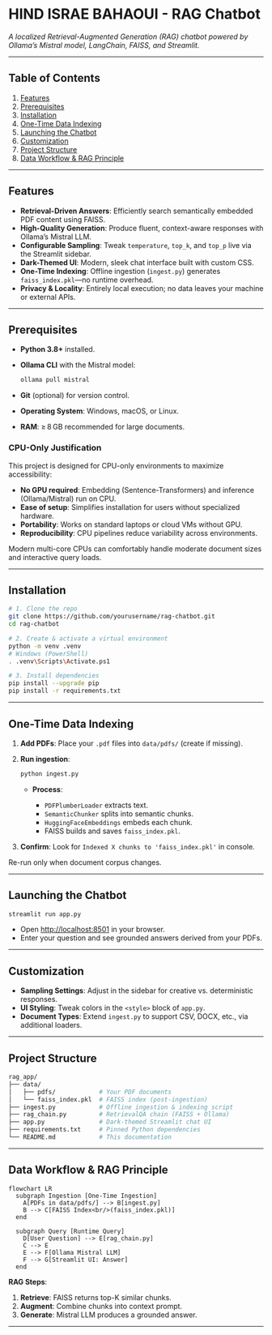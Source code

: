 # HIND ISRAE BAHAOUI - RAG Chatbot

*A localized Retrieval-Augmented Generation (RAG) chatbot powered by Ollama’s Mistral model, LangChain, FAISS, and Streamlit.*

---

## Table of Contents

1. [Features](#features)
2. [Prerequisites](#prerequisites)
3. [Installation](#installation)
4. [One-Time Data Indexing](#one-time-data-indexing)
5. [Launching the Chatbot](#launching-the-chatbot)
6. [Customization](#customization)
7. [Project Structure](#project-structure)
8. [Data Workflow & RAG Principle](#data-workflow--rag-principle)

---

## Features

* **Retrieval-Driven Answers**: Efficiently search semantically embedded PDF content using FAISS.
* **High-Quality Generation**: Produce fluent, context-aware responses with Ollama’s Mistral LLM.
* **Configurable Sampling**: Tweak `temperature`, `top_k`, and `top_p` live via the Streamlit sidebar.
* **Dark-Themed UI**: Modern, sleek chat interface built with custom CSS.
* **One-Time Indexing**: Offline ingestion (`ingest.py`) generates `faiss_index.pkl`—no runtime overhead.
* **Privacy & Locality**: Entirely local execution; no data leaves your machine or external APIs.

---

## Prerequisites

* **Python 3.8+** installed.
* **Ollama CLI** with the Mistral model:

  ```bash
  ollama pull mistral
  ```
* **Git** (optional) for version control.
* **Operating System**: Windows, macOS, or Linux.
* **RAM**: ≥ 8 GB recommended for large documents.

### CPU-Only Justification

This project is designed for CPU-only environments to maximize accessibility:

* **No GPU required**: Embedding (Sentence-Transformers) and inference (Ollama/Mistral) run on CPU.
* **Ease of setup**: Simplifies installation for users without specialized hardware.
* **Portability**: Works on standard laptops or cloud VMs without GPU.
* **Reproducibility**: CPU pipelines reduce variability across environments.

Modern multi-core CPUs can comfortably handle moderate document sizes and interactive query loads.

---

## Installation

```bash
# 1. Clone the repo
git clone https://github.com/yourusername/rag-chatbot.git
cd rag-chatbot

# 2. Create & activate a virtual environment
python -m venv .venv
# Windows (PowerShell)
. .venv\Scripts\Activate.ps1

# 3. Install dependencies
pip install --upgrade pip
pip install -r requirements.txt
```

---

## One-Time Data Indexing

1. **Add PDFs**: Place your `.pdf` files into `data/pdfs/` (create if missing).
2. **Run ingestion**:

   ```bash
   python ingest.py
   ```

   * **Process**:

     * `PDFPlumberLoader` extracts text.
     * `SemanticChunker` splits into semantic chunks.
     * `HuggingFaceEmbeddings` embeds each chunk.
     * FAISS builds and saves `faiss_index.pkl`.
3. **Confirm**: Look for `Indexed X chunks to 'faiss_index.pkl'` in console.

Re-run only when document corpus changes.

---

## Launching the Chatbot

```bash
streamlit run app.py
```

* Open [http://localhost:8501](http://localhost:8501) in your browser.
* Enter your question and see grounded answers derived from your PDFs.

---

## Customization

* **Sampling Settings**: Adjust in the sidebar for creative vs. deterministic responses.
* **UI Styling**: Tweak colors in the `<style>` block of `app.py`.
* **Document Types**: Extend `ingest.py` to support CSV, DOCX, etc., via additional loaders.

---

## Project Structure

```bash
rag_app/
├── data/
│   ├── pdfs/            # Your PDF documents
│   └── faiss_index.pkl  # FAISS index (post-ingestion)
├── ingest.py            # Offline ingestion & indexing script
├── rag_chain.py         # RetrievalQA chain (FAISS + Ollama)
├── app.py               # Dark-themed Streamlit chat UI
├── requirements.txt     # Pinned Python dependencies
└── README.md            # This documentation
```

---

## Data Workflow & RAG Principle

```mermaid
flowchart LR
  subgraph Ingestion [One-Time Ingestion]
    A[PDFs in data/pdfs/] --> B[ingest.py]
    B --> C[FAISS Index<br/>(faiss_index.pkl)]
  end

  subgraph Query [Runtime Query]
    D[User Question] --> E[rag_chain.py]
    C --> E
    E --> F[Ollama Mistral LLM]
    F --> G[Streamlit UI: Answer]
  end
```

**RAG Steps**:

1. **Retrieve**: FAISS returns top-K similar chunks.
2. **Augment**: Combine chunks into context prompt.
3. **Generate**: Mistral LLM produces a grounded answer.

---
